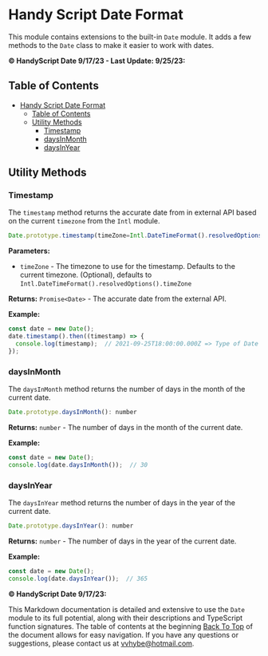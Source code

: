 # Handy Script Date Format

This module contains extensions to the built-in `Date` module. It adds a few methods to the `Date` class to make it easier to work with dates.

**© HandyScript Date 9/17/23 - Last Update: 9/25/23:**

## Table of Contents

- [Handy Script Date Format](#handy-script-date-format)
  - [Table of Contents](#table-of-contents)
  - [Utility Methods](#utility-methods)
    - [Timestamp](#timestamp)
    - [daysInMonth](#daysinmonth)
    - [daysInYear](#daysinyear)

## Utility Methods

### Timestamp

The `timestamp` method returns the accurate date from in external API based on the current `timezone` from the `Intl` module.

```typescript
Date.prototype.timestamp(timeZone=Intl.DateTimeFormat().resolvedOptions().timeZone): Promise<Date>
```

**Parameters:**

- `timeZone` - The timezone to use for the timestamp. Defaults to the current timezone. (Optional), defaults to `Intl.DateTimeFormat().resolvedOptions().timeZone`

**Returns:** `Promise<Date>` - The accurate date from the external API.

**Example:**

```javascript
const date = new Date();  
date.timestamp().then((timestamp) => {  
  console.log(timestamp);  // 2021-09-25T18:00:00.000Z => Type of Date
});
```

### daysInMonth

The `daysInMonth` method returns the number of days in the month of the current date.

```javascript
Date.prototype.daysInMonth(): number
```

**Returns:** `number` - The number of days in the month of the current date.

**Example:**

```javascript
const date = new Date();
console.log(date.daysInMonth());  // 30
```

### daysInYear

The `daysInYear` method returns the number of days in the year of the current date.

```javascript
Date.prototype.daysInYear(): number
```

**Returns:** `number` - The number of days in the year of the current date.

**Example:**

```javascript
const date = new Date();
console.log(date.daysInYear());  // 365
```

**© HandyScript Date 9/17/23:**

This Markdown documentation is detailed and extensive to use the `Date` module to its full potential, along with their descriptions and TypeScript function signatures. The table of contents at the beginning [Back To Top](#table-of-contents) of the document allows for easy navigation. If you have any questions or suggestions, please contact us at <vvhybe@hotmail.com>.
